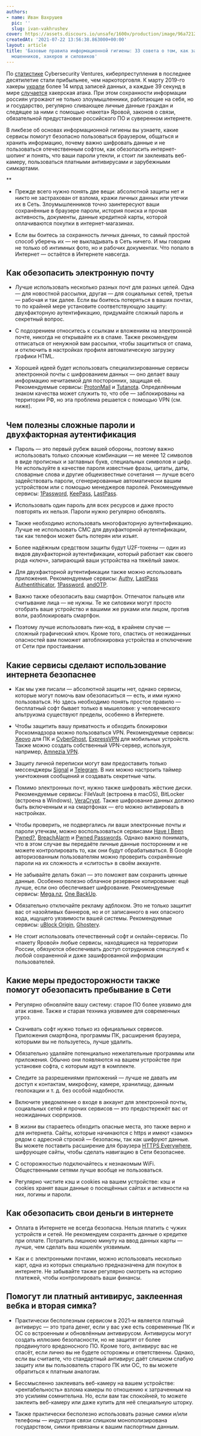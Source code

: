```yaml
---
authors:
- name: Иван Вахрушев
  pic: ''
  slug: ivan-vakhrushev
cover: https://assets.discours.io/unsafe/1600x/production/image/96a72120-eaf3-11eb-9840-836f0f4b15c0.jfif
createdAt: '2021-07-22 13:56:38.863000+00:00'
layout: article
title: 'Базовые правила информационной гигиены: 33 совета о том, как защититься от
  мошенников, хакеров и силовиков'
---
```


По [статистике](https://cybersecurityventures.com/hackerpocalypse-cybercrime-report-2016/) Cybersecurity Ventures, киберпреступления в последнее десятилетие стали прибыльнее, чем наркоторговля. К марту 2019-го хакеры [украли](https://hostingtribunal.com/blog/hacking-statistics/#gref) более 14 млрд записей данных, а каждые 39 секунд в мире [случается](https://www.securitymagazine.com/articles/87787-hackers-attack-every-39-seconds) хакерская атака. При этом сохранности информации россиян угрожают не только злоумышленники, работающие на себя, но и государство, регулярно сливающее личные данные граждан и следящее за ними с помощью «пакета» Яровой, законов о связи, обязательной предустановке российского ПО и суверенном интернете. 

В ликбезе об основах информационной гигиены вы узнаете, какие сервисы помогут безопасно пользоваться браузером, общаться и хранить информацию, почему важно шифровать данные и не пользоваться отечественным софтом, как обезопасить интернет-шопинг и понять, что ваши пароли утекли, и стоит ли заклеивать веб-камеру, пользоваться платными антивирусами и зарубежными симкартами.

**

  * Прежде всего нужно понять две вещи: абсолютной защиты нет и никто не застрахован от взлома, кражи личных данных или утечки их в Сеть. Злоумышленников точно заинтересуют ваши сохранённые в браузере пароли, история поиска и прочая активность, документы, данные кредитной карты, которой оплачиваются покупки в интернет-магазинах. 

  * Если вы боитесь за сохранность личных данных, то самый простой способ уберечь их — не выкладывать в Сеть ничего. И мы говорим не только об интимных фото, но и рабочих документах. Что попало в Интернет — остаётся в Интернете навсегда. 

## Как обезопасить электронную почту

  * Лучше использовать несколько разных почт для разных целей. Одна — для новостной рассылки, другая — для социальных сетей, третья — рабочая и так далее. Если вы боитесь потеряться в ваших почтах, то по крайней мере установите соответствующую защиту: двухфакторную аутентификацию, придумайте сложный пароль и секретный вопрос.  

  * С подозрением относитесь к ссылкам и вложениям на электронной почте, никогда не открывайте их в спаме. Также рекомендуем отписаться от ненужной вам рассылки, чтобы защититься от спама, и отключить в настройках профиля автоматическую загрузку графики HTML.

  * Хорошей идеей будет использовать специализированные сервисы электронной почты с шифрованием данных — оно делает вашу информацию нечитаемой для посторонних, защищая её. Рекомендуемые сервисы: [ProtonMail](https://protonmail.com/ru/) и [Tutanota](https://tutanota.com/ru/). Определённым знаком качества может служить то, что обе — заблокированы на территории РФ, но эта проблема решается с помощью VPN (см. ниже). 

## Чем полезны сложные пароли и двухфакторная аутентификация

  * Пароль — это первый рубеж вашей обороны, поэтому важно использовать только сложные комбинации — не менее 12 символов в виде прописных и заглавных букв, специальных символов и цифр. Не используйте в качестве пароля известные фразы, цитаты, даты, словарные слова и другие общеизвестные сочетания — лучше всего задействовать пароли, сгенерированные автоматически вашим устройством или с помощью менеджеров паролей. Рекомендуемые сервисы: [1Password](https://1password.com/ru/), [KeePass](https://keepass.info/), [LastPass](https://www.lastpass.com/).

  * Использовать один пароль для всех ресурсов и даже просто повторять их нельзя. Пароли нужно регулярно обновлять. 

  * Также необходимо использовать многофакторную аутентификацию. Лучше не использовать СМС для двухфакторной аутентификации, так как телефон может быть потерян или изъят. 

  * Более надёжным средством защиты будут U2F-токены — один из видов двухфакторной аутентификации, который работает как своего рода «ключ», запирающий ваши устройства на тяжёлый замок. 

  * Для двухфакторной аутентификации также можно использовать приложения. Рекомендуемые сервисы: [Authy](https://authy.com/), [LastPass Authentithicator](https://lastpass.com/auth/), [1Password](https://1password.com/ru/), [andOTP](https://play.google.com/store/apps/details?id=org.shadowice.flocke.andotp&hl=ru&gl=US). 

  * Важно также обезопасить ваш смартфон. Отпечаток пальцев или считывание лица — не нужны. Те же силовики могут просто отобрать ваше устройство и вашими же руками или лицом, против воли, разблокировать смартфон. 

  * Поэтому лучше использовать пин-код, в крайнем случае — сложный графический ключ. Кроме того, спастись от неожиданных опасностей вам поможет автоблокировка устройства и отключение от Сети при простаивании. 

## Какие сервисы сделают использование интернета безопаснее

  * Как мы уже писали — абсолютной защиты нет, однако сервисы, которые могут помочь вам обезопаситься — есть, и ими нужно пользоваться. Но здесь необходимо понять простое правило — бесплатный софт бывает только в мышеловке: у человеческого альтруизма существуют пределы, особенно в Интернете. 

  * Чтобы защитить вашу приватность и обходить блокировки Роскомнадзора можно пользоваться VPN. Рекомендуемые сервисы: [Xeovo](https://xeovo.com/) для ПК и [CyberGhost](https://www.cyberghostvpn.com/en_US/mobile-vpn?media_source=inhouse_affiliates&transaction_id=102186c1f9a8375e500535986d6ffa&affiliate=1004&offer_id=1771&ad=&coupon=1y29b&conversionpoint=externalCP&channel=External+LPs&affiliate_google_clientid=%7Baffiliate_google_clientid%7D&utm_medium=affiliate&utm_source=1004&campaign=promo), [ExpressVPN](https://www.expressvpn.com/vpnmentor1) для мобильных устройств. Также можно создать собственный VPN-сервер, используя, например, [Amnezia VPN](https://ru.amnezia.org/). 

  * Защиту личной переписки могут вам предоставить только мессенджеры [Signal](https://signal.org/ru/) и [Telegram](https://desktop.telegram.org/). В них можно настроить таймер уничтожения сообщений и создавать секретные чаты. 

  * Помимо электронных почт, нужно также шифровать жёсткие диски. Рекомендуемые сервисы: FileVault (встроена в macOS), BitLocker (встроена в Windows), [VeraCrypt](https://www.veracrypt.fr/en/Home.html). Также шифрование данных должно быть включенным и на смартфонах — его можно активировать в настройках.

  * Чтобы проверить, не подвергались ли ваши электронные почты и пароли утечкам, можно воспользоваться сервисами [Have I Been Pwned?](https://haveibeenpwned.com/), [BreachAlarm](https://breachalarm.com/) и [Pwned Passwords](https://haveibeenpwned.com/Passwords). Однако важно понимать, что в этом случае вы передаёте личные данные посторонним и не можете контролировать то, как они будут обрабатываться. В Google авторизованным пользователям можно проверить сохранённые пароли на их сложность и «слитость» в своём аккаунте. 

  * Не забывайте делать бэкап — это поможет вам сохранить ценные данные. Особенно полезно облачное резервное копирование: ещё лучше, если оно обеспечивает шифрование. Рекомендуемые сервисы: [Mega.nz](https://mega.io/), [One BackUp](https://spideroak.com/one/).

  * Обязательно отключайте рекламу адблоком. Это не только защитит вас от назойливых баннеров, но и от записанного в них опасного кода, ищущего уязвимости вашей системы. Рекомендуемые сервисы: [uBlock Origin](https://chrome.google.com/webstore/detail/ublock-origin/cjpalhdlnbpafiamejdnhcphjbkeiagm?hl=ru), [Ghostery](https://chrome.google.com/webstore/detail/ghostery-%E2%80%93-privacy-ad-blo/mlomiejdfkolichcflejclcbmpeaniij). 

  * Не стоит использовать отечественный софт и онлайн-сервисы. По «пакету Яровой» любые сервисы, находящиеся на территории России, обязуются обеспечивать доступ сотрудников спецслужб к любой сохраненной и даже зашифрованной информации пользователей. 

## Какие меры предосторожности также помогут обезопасить пребывание в Сети

  * Регулярно обновляйте вашу систему: старое ПО более уязвимо для атак извне. Также и старая техника уязвимее для современных угроз. 

  * Скачивать софт нужно только из официальных сервисов. Приложения смартфона, программы ПК, расширения браузера, которыми вы не пользуетесь, лучше удалить. 

  * Обязательно удаляйте потенциально нежелательные программы или приложения. Обычно они появляются на вашем устройстве при установке софта, с которым идут в комплекте.

  * Следите за разрешениями приложений — лучше не давать им доступ к контактам, микрофону, камере, хранилищу, данным геолокации и т. д. без особой надобности.

  * Включите уведомление о входе в аккаунт для электронной почты, социальных сетей и прочих сервисов — это предостережёт вас от неожиданных сюрпризов. 

  * В жизни вы стараетесь обходить опасные места, это также верно и для интернета. Сайты, которые начинаются с https и имеют «замок» рядом с адресной строкой — безопасны, так как шифруют данные. Вы можете поставить расширение для браузера [HTTPS Everywhere](https://www.eff.org/https-everywhere), шифрующее сайты, чтобы сделать навигацию в Сети безопаснее. 

  * С осторожностью подключайтесь к незнакомым WiFi. Общественными сетями лучше вообще не пользоваться.

  * Регулярно чистите кэш и cookies на вашем устройстве: кэш и cookies хранят ваши данные о посещённых сайтах и активности на них, логины и пароли.

## Как обезопасить свои деньги в интернете 

  * Оплата в Интернете не всегда безопасна. Нельзя платить с чужих устройств и сетей. Не рекомендуем сохранять данные о кредитке при оплате. Потратить лишнюю минуту на ввод данных карты — лучше, чем сделать ваш кошелёк уязвимым. 

  * Как и с электронными почтами, можно использовать несколько карт, одна из которых специально предназначена для покупок в интернете. Не забывайте также регулярно смотреть на историю платежей, чтобы контролировать ваши финансы. 

## Помогут ли платный антивирус, заклеенная вебка и вторая симка? 

  * Практически бесполезным сервисом в 2021-м является платный антивирус — это трата денег, если у вас уже есть современные ПК и ОС со встроенным и обновлённым антивирусом. Антивирусы могут создать иллюзию безопасности, но не защитят от более продвинутого вредоносного ПО. Кроме того, антивирус вас не спасёт, если лично вы не будете осторожны и ответственны. Однако, если вы считаете, что стандартный антивирус даёт слишком слабую защиту или вы пользователь старого ПК или ОС, то вы можете обратиться к платным аналогам. 

  * Бессмысленно заклеивать веб-камеру на вашем устройстве: «рентабельность» взлома камеры по отношению к затраченным на это усилиям сомнительна. Но, если вам так спокойней, то можете заклеить веб-камеру или даже купить для неё специальную шторку. 

  * Также практически бесполезно использовать разные симки и/или телефоны — индустрия связи слишком монополизирована государством, симки привязаны к вашим паспортным данным.